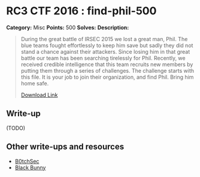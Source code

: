 # RC3 CTF 2016 : find-phil-500

**Category:** Misc
**Points:** 500
**Solves:**
**Description:**

> During the great battle of IRSEC 2015 we lost a great man, Phil. The blue teams fought effortlessly to keep him save but sadly they did not stand a chance against their attackers. Since losing him in that great battle our team has been searching tirelessly for Phil. Recently, we received credible intelligence that this team recruits new members by putting them through a series of challenges. The challenge starts with this file. It is your job to join their organization, and find Phil. Bring him home safe.
>
>
> [Download Link](file.png)

## Write-up

(TODO)

## Other write-ups and resources

* [B0tchSec](http://b0tchsec.com/2016/rc3ctf/find-phil)
* [Black Bunny](http://blackbunny.io/rc3-ctf-2016-misc500-writeup-finding-phil/)
